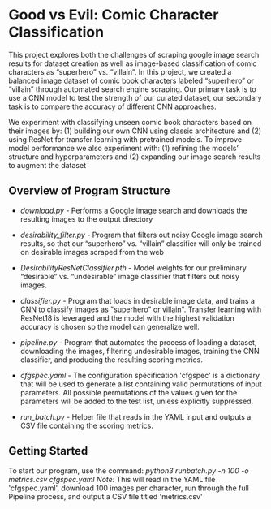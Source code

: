# Good vs Evil: Comic Character Classification

This project explores both the challenges of scraping google image search results for dataset creation as well as image-based classification of comic characters as 
“superhero” vs. “villain”. In this project, we created a balanced image dataset of comic book characters labeled “superhero” or “villain” through automated search engine scraping. 
Our primary task is to use a CNN model to test the strength of our curated dataset, our secondary task is to compare the accuracy of different CNN approaches.

We experiment with classifying unseen comic book characters based on their images by: (1) building our own CNN using classic architecture and 
(2) using ResNet for transfer learning with pretrained models. 
To improve model performance we also experiment with: (1) refining the models’ structure and hyperparameters and (2) expanding our image search results to augment the dataset

## Overview of Program Structure

* *download.py* - Performs a Google image search and downloads the resulting images to the output directory

* *desirability_filter.py* - Program that filters out noisy Google image search results, so that our 
“superhero” vs. “villain” classifier will only be trained on desirable images scraped from the web 

* *DesirabilityResNetClassifier.pth* - Model weights for our preliminary “desirable” vs. “undesirable” image classifier that filters out noisy images. 

* *classifier.py* - Program that loads in desirable image data, and trains a CNN to classify images as "superhero" or villain". Transfer learning with 
ResNet18 is leveraged and the model with the highest validation accuracy is chosen so the model can generalize well.

*  *pipeline.py* - Program that automates the process of loading a dataset, downloading the images, filtering undesirable images, training the
CNN classifier, and producing the resulting scoring metrics. 

* *cfgspec.yaml* - The configuration specification 'cfgspec' is a dictionary that will be used to generate a list containing valid permutations of input parameters.
All possible permutations of the values given for the parameters will be added to the test list, unless explicitly suppressed.

* *run_batch.py* - Helper file that reads in the YAML input and outputs a CSV file containing the scoring metrics. 

## Getting Started
To start our program, use the command: *python3 runbatch.py -n 100 -o metrics.csv cfgspec.yaml*
*Note:* This will read in the YAML file 'cfgspec.yaml', download 100 images per character, run through the full Pipeline process, and output a CSV file titled 'metrics.csv'
